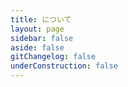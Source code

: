 ```yaml
---
title: について
layout: page
sidebar: false
aside: false
gitChangelog: false
underConstruction: false
---
```

<TeamPage/>